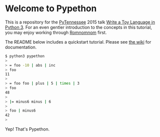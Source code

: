 # Welcome to Pypethon

This is a repository for the [PyTennessee](https://www.pytennessee.org) 2015 talk [Write a Toy Language in Python 3](https://www.pytennessee.org/schedule/presentation/50/). For an even gentler introduction to the concepts in this tutorial, you may enjoy working through [Romnomnom](https://github.com/tsclausing/romnomnom) first.

The README below includes a quickstart tutorial. Please see [the wiki](https://github.com/tsclausing/pypethon/wiki) for documentation.

```bash
$ python3 pypethon
> 
> = foo -10 | abs | inc
> foo
11
>
> = foo foo | plus | 5 | times | 3
> foo
48
> 
> |= minus6 minus | 6
> 
> foo | minus6
42
>
```

Yep! That's Pypethon.
